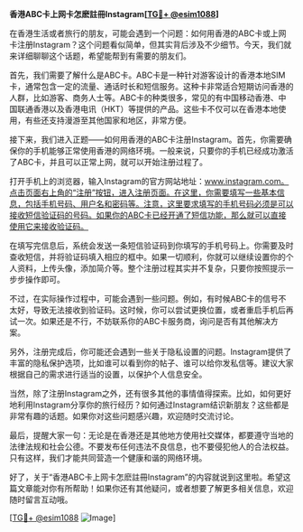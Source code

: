 **香港ABC卡上网卡怎麽註冊Instagram[[TG💪+ @esim1088](https://t.me/s/esim1088)]**

在香港生活或者旅行的朋友，可能会遇到一个问题：如何用香港的ABC卡或上网卡注册Instagram？这个问题看似简单，但其实背后涉及不少细节。今天，我们就来详细聊聊这个话题，希望能帮到有需要的朋友们。

首先，我们需要了解什么是ABC卡。ABC卡是一种针对游客设计的香港本地SIM卡，通常包含一定的流量、通话时长和短信服务。这种卡非常适合短期访问香港的人群，比如游客、商务人士等。ABC卡的种类很多，常见的有中国移动香港、中国联通香港以及香港电讯（HKT）等提供的产品。这些卡不仅可以在香港本地使用，有些还支持漫游至其他国家和地区，非常方便。

接下来，我们进入正题——如何用香港的ABC卡注册Instagram。首先，你需要确保你的手机能够正常使用香港的网络环境。一般来说，只要你的手机已经成功激活了ABC卡，并且可以正常上网，就可以开始注册过程了。

打开手机上的浏览器，输入Instagram的官方网站地址：www.instagram.com。点击页面右上角的“注册”按钮，进入注册页面。在这里，你需要填写一些基本信息，包括手机号码、用户名和密码等。注意，这里要求填写的手机号码必须是可以接收短信验证码的号码。如果你的ABC卡已经开通了短信功能，那么就可以直接使用它来接收验证码。

在填写完信息后，系统会发送一条短信验证码到你填写的手机号码上。你需要及时查收短信，并将验证码填入相应的框中。如果一切顺利，你就可以继续设置你的个人资料，上传头像，添加简介等。整个注册过程其实并不复杂，只要你按照提示一步步操作即可。

不过，在实际操作过程中，可能会遇到一些问题。例如，有时候ABC卡的信号不太好，导致无法接收到验证码。这时候，你可以尝试更换位置，或者重启手机后再试一次。如果还是不行，不妨联系你的ABC卡服务商，询问是否有其他解决方案。

另外，注册完成后，你可能还会遇到一些关于隐私设置的问题。Instagram提供了丰富的隐私保护选项，比如谁可以看到你的帖子、谁可以给你发私信等。建议大家根据自己的需求进行适当的设置，以保护个人信息安全。

当然，除了注册Instagram之外，还有很多其他的事情值得探索。比如，如何更好地利用Instagram分享你的旅行经历？如何通过Instagram结识新朋友？这些都是非常有趣的话题。如果你对这些问题感兴趣，欢迎随时交流讨论。

最后，提醒大家一句：无论是在香港还是其他地方使用社交媒体，都要遵守当地的法律法规和社会公德。不要发布任何违法不良信息，也不要侵犯他人的合法权益。只有这样，我们才能共同营造一个健康和谐的网络环境。

好了，关于“香港ABC卡上网卡怎麽註冊Instagram”的内容就说到这里啦。希望这篇文章能对你有所帮助！如果你还有其他疑问，或者想要了解更多相关信息，欢迎随时留言互动哦。

[[TG💪+ @esim1088](https://t.me/s/esim1088) ![Image](https://i.postimg.cc/4NQfJmqS/Snipaste-2025-05-13-00-14-12.png)]